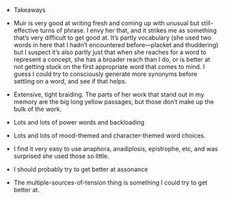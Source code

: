 -   Takeaways
    

-   Muir is very good at writing fresh and coming up with unusual but still-effective turns of phrase. I envy her that, and it strikes me as something that’s very difficult to get good at. It’s partly vocabulary (she used two words in here that I hadn’t encountered before—placket and thuddering) but I suspect it’s also partly just that when she reaches for a word to represent a concept, she has a broader reach than I do, or is better at not getting stuck on the first appropriate word that comes to mind. I guess I could try to consciously generate more synonyms before settling on a word, and see if that helps. 
    
-   Extensive, tight braiding. The parts of her work that stand out in my memory are the big long yellow passages, but those don’t make up the bulk of the work. 

-   Lots and lots of power words and backloading
    
-   Lots and lots of mood-themed and character-themed word choices. 
    
-   I find it very easy to use anaphora, anadiplosis, epistrophe, etc, and was surprised she used those so little. 
    
-   I should probably try to get better at assonance
    
-   The multiple-sources-of-tension thing is something I could try to get better at.